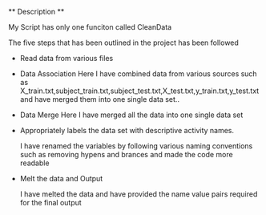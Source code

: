 ** Description **

My Script has only one funciton called CleanData

The five steps that has been outlined in the project has been followed

*	Read data from various files
*   Data Association 
    Here I have combined data from various sources such as X_train.txt,subject_train.txt,subject_test.txt,X_test.txt,y_train.txt,y_test.txt
	and have merged them into one single data set..
*  Data Merge
   Here I have merged all the data into one single data set

*  Appropriately labels the data set with descriptive activity names. 
  
   I have renamed the variables by following various naming conventions such as removing hypens and brances and made the code more readable
*  Melt the data and Output

   I have melted the data and have provided the name value pairs required for the final output
